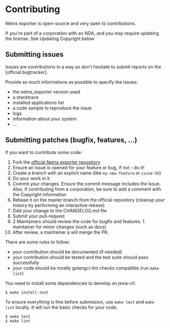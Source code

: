 # Contributing

Netns exporter is open-source and very open to contributions.

If you're part of a corporation with an NDA, and you may require
updating the license. See Updating Copyright below

## Submitting issues

Issues are contributions in a way so don't hesitate to submit reports on
the [official bugtracker].

Provide as much informations as possible to specify the issues:

-   the netns_exporter version used
-   a stacktrace
-   installed applications list
-   a code sample to reproduce the issue
-   logs
-   information about your system
-   ...

## Submitting patches (bugfix, features, ...)

If you want to contribute some code:

1.  Fork the [official Netns exporter repository](https://github.com/velp/netns-exporter)
2.  Ensure an issue is opened for your feature or bug, if not - do it!
3.  Create a branch with an explicit name (like `my-new-feature` or
    `issue-XX`)
4.  Do your work in it
5.  Commit your changes. Ensure the commit message includes the issue.
    Also, if contributing from a corporation, be sure to add a comment
    with the Copyright information
6.  Rebase it on the master branch from the official repository (cleanup
    your history by performing an interactive rebase)
7.  Ddd your change to the CHANGELOG.md file
8.  Submit your pull-request
9.  2 Maintainers should review the code for bugfix and features. 1
    maintainer for minor changes (such as docs)
10. After review, a maintainer a will merge the PR.

There are some rules to follow:

-   your contribution should be documented (if needed)
-   your contribution should be tested and the test suite should pass
    successfully
-   your code should be mostly golangci-lint checks compatible (run `make lint`)

You need to install some dependencies to develop on jexia-cli:

    $ make install-test

To ensure everything is fine before submission, use `make test` and `make lint`
locally. It will run the basic checks for your code.

    $ make test
    $ make lint
